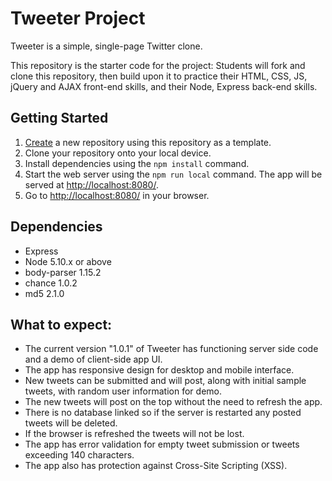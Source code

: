 # Tweeter Project

Tweeter is a simple, single-page Twitter clone.

This repository is the starter code for the project: Students will fork and clone this repository, then build upon it to practice their HTML, CSS, JS, jQuery and AJAX front-end skills, and their Node, Express back-end skills.

## Getting Started

1. [Create](https://docs.github.com/en/repositories/creating-and-managing-repositories/creating-a-repository-from-a-template) a new repository using this repository as a template.
2. Clone your repository onto your local device.
3. Install dependencies using the `npm install` command.
3. Start the web server using the `npm run local` command. The app will be served at <http://localhost:8080/>.
4. Go to <http://localhost:8080/> in your browser.

## Dependencies

- Express
- Node 5.10.x or above
- body-parser 1.15.2
- chance 1.0.2
- md5 2.1.0

## What to expect:

- The current version "1.0.1" of Tweeter has functioning server side code and a demo of client-side app UI.
- The app has responsive design for desktop and mobile interface.
- New tweets can be submitted and will post, along with initial sample tweets, with random user information for demo.
- The new tweets will post on the top without the need to refresh the app.
- There is no database linked so if the server is restarted any posted tweets will be deleted.
- If the browser is refreshed the tweets will not be lost.
- The app has error validation for empty tweet submission or tweets exceeding 140 characters.
- The app also has protection against Cross-Site Scripting (XSS).
